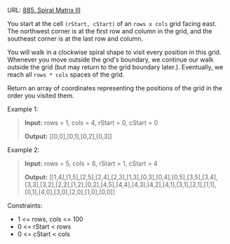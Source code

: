 URL: [885. Spiral Matrix III
](https://leetcode.com/problems/spiral-matrix-iii/description/?envType=daily-question&envId=2024-08-08)

You start at the cell `(rStart, cStart)` of an `rows x cols` grid facing east. The northwest corner is at the first row and column in the grid, and the southeast corner is at the last row and column.

You will walk in a clockwise spiral shape to visit every position in this grid. Whenever you move outside the grid's boundary, we continue our walk outside the grid (but may return to the grid boundary later.). Eventually, we reach all `rows * cols` spaces of the grid.

Return an array of coordinates representing the positions of the grid in the order you visited them.



Example 1:

> **Input:** rows = 1, cols = 4, rStart = 0, cStart = 0
> 
> **Output:** [[0,0],[0,1],[0,2],[0,3]]

Example 2:

> **Input:** rows = 5, cols = 6, rStart = 1, cStart = 4
> 
> **Output:** [[1,4],[1,5],[2,5],[2,4],[2,3],[1,3],[0,3],[0,4],[0,5],[3,5],[3,4],[3,3],[3,2],[2,2],[1,2],[0,2],[4,5],[4,4],[4,3],[4,2],[4,1],[3,1],[2,1],[1,1],[0,1],[4,0],[3,0],[2,0],[1,0],[0,0]]


Constraints:

- 1 <= rows, cols <= 100
- 0 <= rStart < rows
- 0 <= cStart < cols
